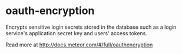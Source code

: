 # oauth-encryption

Encrypts sensitive login secrets stored in the database such as a
login service's application secret key and users' access tokens.

Read more at http://docs.meteor.com/#/full/oauthencryption